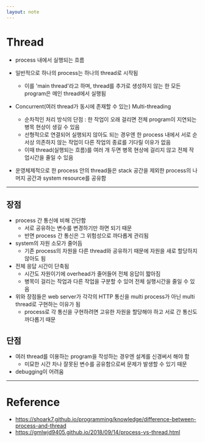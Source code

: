 ```yaml
---
layout: note
---
```


# Thread

- process 내에서 실행되는 흐름
- 일반적으로 하나의 process는 하나의 thread로 시작됨
    - 이를 'main thread'라고 하며, thread를 추가로 생성하지 않는 한 모든 program은 메인 thread에서 실행됨

- Concurrent(여러 thread가 동시에 존재할 수 있는) Multi-threading
    - 순차적인 처리 방식의 단점 : 한 작업이 오래 걸리면 전체 program이 지연되는 병목 현상이 생길 수 있음
    - 선형적으로 연결되어 실행되지 않아도 되는 경우엔 한 process 내에서 서로 순서상 의존하지 않는 작업이 다른 작업의 종료를 기다릴 이유가 없음
    - 이때 thread(실행되는 흐름)를 여러 개 두면 병목 현상에 걸리지 않고 전체 작업시간을 줄일 수 있음

- 운영체제적으로 한 process 안의 thread들은 stack 공간을 제외한 process의 나머지 공간과 system resource를 공유함




---




## 장점

- process 간 통신에 비해  간단함
    - 서로 공유하는 변수를 변경하기만 하면 되기 때문
    - 반면 process 간 통신은 그 위험성으로 까다롭게 관리됨
- system의 자원 소모가 줄어듬
    - 기존 process의 자원을 다른 thread와 공유하기 때문에 자원을 새로 할당하지 않아도 됨
- 전체 응답 시간이 단축됨
    - 시간도 자원이기에 overhead가 줄어들어 전체 응답이 짧아짐
    - 병목이 걸리는 작업과 다른 작업을 구분할 수 있어 전체 실행시간을 줄일 수 있음
- 위와 장점들은 web server가 각각의 HTTP 통신을 multi process가 아닌 multi thread로 구현하는 이유가 됨
    - process로 각 통신을 구현하려면 고유한 자원을 할당해야 하고 서로 간 통신도 까다롭기 때문


## 단점

- 여러 thread를 이용하는 program을 작성하는 경우엔 설계를 신경써서 해야 함
    - 미묘한 시간 차나 잘못된 변수를 공유함으로써 문제가 발생할 수 있기 때문
- debugging이 어려움




---




# Reference

- https://shoark7.github.io/programming/knowledge/difference-between-process-and-thread
- https://gmlwjd9405.github.io/2018/09/14/process-vs-thread.html
